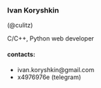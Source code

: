 <p><h3>Ivan Koryshkin</h3> (@culitz) </p>

<p> C/C++, Python web developer </p>

<h4> contacts: </h4>
  <ul>
  <li>ivan.koryshkin@gmail.com</li>
  <li>x4976976e (telegram) </li>
  </ul>
